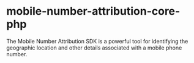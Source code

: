 # mobile-number-attribution-core-php
The Mobile Number Attribution SDK is a powerful tool for identifying the geographic location and other details associated with a mobile phone number.
